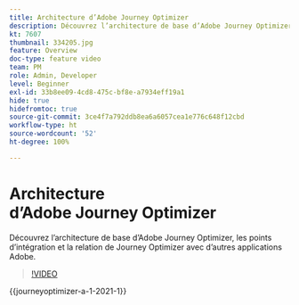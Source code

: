 ```yaml
---
title: Architecture d’Adobe Journey Optimizer
description: Découvrez l’architecture de base d’Adobe Journey Optimizer, les points d’intégration et la relation de Journey Optimizer avec d’autres applications Adobe.
kt: 7607
thumbnail: 334205.jpg
feature: Overview
doc-type: feature video
team: PM
role: Admin, Developer
level: Beginner
exl-id: 33b8ee09-4cd8-475c-bf8e-a7934eff19a1
hide: true
hidefromtoc: true
source-git-commit: 3ce4f7a792ddb8ea6a6057cea1e776c648f12cbd
workflow-type: ht
source-wordcount: '52'
ht-degree: 100%

---
```


# Architecture d’Adobe Journey Optimizer

Découvrez l’architecture de base d’Adobe Journey Optimizer, les points d’intégration et la relation de Journey Optimizer avec d’autres applications Adobe.

>[!VIDEO](https://video.tv.adobe.com/v/334205?quality=12&learn=on)

{{journeyoptimizer-a-1-2021-1}}
